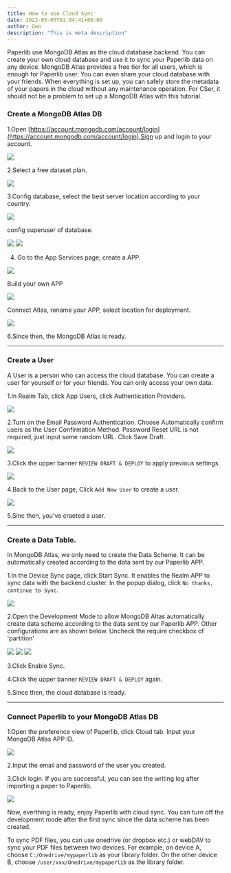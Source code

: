 ```yaml
---
title: How to use Cloud Sync
date: 2022-05-05T01:04:41+06:00
author: Geo
description: "This is meta description"
---
```


Paperlib use MongoDB Atlas as the cloud database backend. You can create your own cloud database and use it to sync your Paperlib data on any device. MongoDB Atlas provides a free tier for all users, which is enough for Paperlib user. You can even share your cloud database with your friends. When everything is set up, you can safely store the metadata of your papers in the cloud without any maintenance operation. For CSer, it should not be a problem to set up a MongoDB Atlas with this tutorial.

### Create a MongoDB Atlas DB
1.Open [https://account.mongodb.com/account/login](https://account.mongodb.com/account/login),Sign up and login to your account.

![](/images/blog/sync/n1.png)

2.Select a free dataset plan.

![](/images/blog/sync/n2.png)

3.Config database, select the best server location according to your country.

![](/images/blog/sync/n3.png)

config superuser of database.

![](/images/blog/sync/n4.png)
![](/images/blog/sync/n5.png)

4. Go to the App Services page, create a APP.

![](/images/blog/sync/n6.png)

Build your own APP

![](/images/blog/sync/n7.png)

Connect Atlas, rename your APP, select location for deployment.

![](/images/blog/sync/n8.png)

6.Since then, the MongoDB Atlas is ready.

---
### Create a User

A User is a person who can access the cloud database. You can create a user for yourself or for your friends. You can only access your own data. 

1.In Realm Tab, click App Users, click Authentication Providers.

![](/images/blog/sync/user1.png)

2.Turn on the Email Password Authentication. Choose Automatically confirm users as the User Confirmation Method. Password Reset URL is not required, just input some random URL. Click Save Draft.

![](/images/blog/sync/user2.png)

3.Click the upper banner `REVIEW DRAFT & DEPLOY` to apply previous settings.

![](/images/blog/sync/user3.png)

4.Back to the User page, Click `Add New User` to create a user.

![](/images/blog/sync/user4.png)

5.Sinc then, you've craeted a user.

---
### Create a Data Table.

In MongoDB Atlas, we only need to create the Data Scheme. It can be automatically created according to the data sent by our Paperlib APP.

1.In the Device Sync page, click Start Sync. It enables the Realm APP to sync data with the backend cluster. In the popup dialog, click `No thanks, continue to Sync`.

![](/images/blog/sync/n9.png)

2.Open the Development Mode to allow MongoDB Altas automatically create data scheme according to the data sent by our Paperlib APP. Other configurations are as shown below. Uncheck the require checkbox of 'partition'

![](/images/blog/sync/n10.png)
![](/images/blog/sync/n11.png)
![](/images/blog/sync/n12.png)

3.Click Enable Sync.

4.Click the upper banner `REVIEW DRAFT & DEPLOY` again.

5.Since then, the cloud database is ready.

---
### Connect Paperlib to your MongoDB Atlas DB

1.Open the preference view of Paperlib, click Cloud tab. Input your MongoDB Atlas APP ID.

![](/images/blog/sync/n13.png)

2.Input the email and password of the user you created.

3.Click login. If you are successful, you can see the writing log after importing a paper to Paperlib.

![](/images/blog/sync/n19.png)

Now, everthing is ready, enjoy Paperlib with cloud sync. You can turn off the development mode after the first sync since the data scheme has been created.

To sync PDF files, you can use onedrive (or dropbox etc.) or webDAV to sync your PDF files between two devices. For example, on device A, choose `C:/Onedrive/mypaperlib` as your library folder. On the other device B, choose `/user/xxx/Onedrive/mypaperlib` as the library folder.